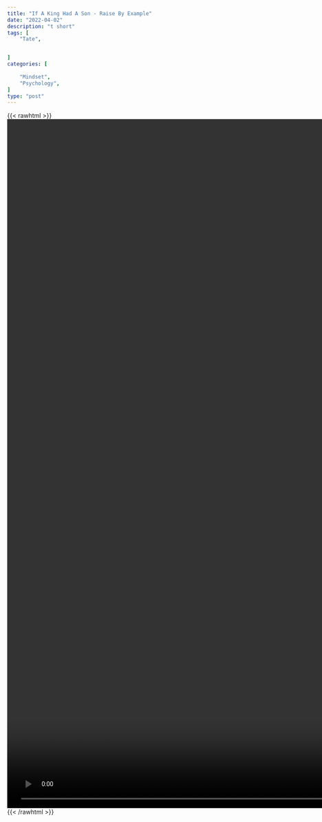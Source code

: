 ```yaml
---
title: "If A King Had A Son - Raise By Example"
date: "2022-04-02"
description: "t short"
tags: [
    "Tate",


]
categories: [
    
    "Mindset",
    "Psychology",
]
type: "post"
---
```

{{< rawhtml >}}
    <video style="height:40vh;width:auto" overflow="hidden" controls>
        <source src="https://clips.dev00ps.com/Tate/WHEN%20A%20KING%E2%80%A6%20shorts%20fatherhood.mp4" type="video/mp4"> 
    </video>
{{< /rawhtml >}}